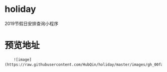 # holiday

2019节假日安排查询小程序

# 预览地址

        ![image](https://raw.githubusercontent.com/HubQin/holiday/master/images/gh_00fae0319204_344.jpg)
      
